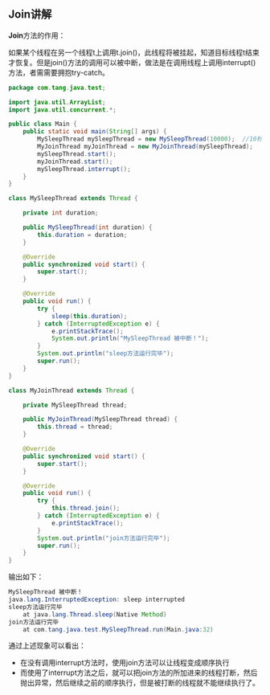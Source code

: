 ## Join讲解

**Join**方法的作用：

   如果某个线程在另一个线程t上调用t.join()，此线程将被挂起，知道目标线程t结束才恢复。但是join()方法的调用可以被中断，做法是在调用线程上调用interrupt()方法，者需需要拥抱try-catch。

```java
package com.tang.java.test;

import java.util.ArrayList;
import java.util.concurrent.*;

public class Main {
    public static void main(String[] args) {
        MySleepThread mySleepThread = new MySleepThread(10000);  //10秒
        MyJoinThread myJoinThread = new MyJoinThread(mySleepThread);
        mySleepThread.start();
        myJoinThread.start();
        mySleepThread.interrupt();
    }
}

class MySleepThread extends Thread {

    private int duration;

    public MySleepThread(int duration) {
        this.duration = duration;
    }

    @Override
    public synchronized void start() {
        super.start();
    }

    @Override
    public void run() {
        try {
            sleep(this.duration);
        } catch (InterruptedException e) {
            e.printStackTrace();
            System.out.println("MySleepThread 被中断！");
        }
        System.out.println("sleep方法运行完毕");
        super.run();
    }
}

class MyJoinThread extends Thread {

    private MySleepThread thread;

    public MyJoinThread(MySleepThread thread) {
        this.thread = thread;
    }

    @Override
    public synchronized void start() {
        super.start();
    }

    @Override
    public void run() {
        try {
            this.thread.join();
        } catch (InterruptedException e) {
            e.printStackTrace();
        }
        System.out.println("join方法运行完毕");
        super.run();
    }
}
```

输出如下：

```java
MySleepThread 被中断！
java.lang.InterruptedException: sleep interrupted
sleep方法运行完毕
	at java.lang.Thread.sleep(Native Method)
join方法运行完毕
	at com.tang.java.test.MySleepThread.run(Main.java:32)
```

通过上述现象可以看出：

- 在没有调用interrupt方法时，使用join方法可以让线程变成顺序执行
- 而使用了interrupt方法之后，就可以把join方法的所加进来的线程打断，然后抛出异常，然后继续之前的顺序执行，但是被打断的线程就不能继续执行了。